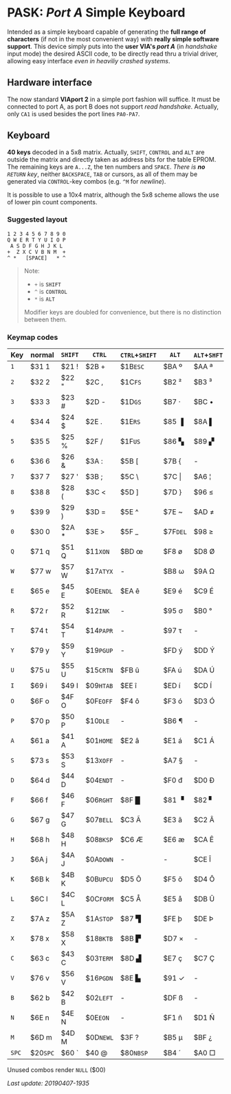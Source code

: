 # PASK: _Port A_ Simple Keyboard

Intended as a simple keyboard capable of generating the **full range of characters**
(if not in the most convenient way) with **really simple software support**. This
device simply puts into the **user VIA's _port A_** (in _handshake_ input mode) the
desired ASCII code, to be directly read thru a trivial driver, allowing easy
interface _even in heaviliy crashed systems_.

## Hardware interface

The now standard **VIAport 2** in a simple port fashion will suffice. It must be
connected to port A, as port B does not support _read handshake_. Actually, only `CA1`
is used besides the port lines `PA0-PA7`.

## Keyboard

**40 keys** decoded in a 5x8 matrix. Actually, `SHIFT`, `CONTROL` and `ALT` are
outside the matrix and directly taken as address bits for the table EPROM. The
remaining keys are `A...Z`, the ten numbers and `SPACE`. _There is **no** `RETURN`
key_, neither `BACKSPACE`, `TAB` or cursors, as all of them may be generated via
`CONTROL`-key combos (e.g. `^M` for _newline_).

It is possible to use a 10x4 matrix, although the 5x8 scheme allows the use of
lower pin count components.

### Suggested layout
```
1 2 3 4 5 6 7 8 9 0
Q W E R T Y U I O P
 A S D F G H J K L
+  Z X C V B N M  +
^ *   [SPACE]   * ^ 
```

> Note:
> - `+` is **`SHIFT`**
> - `^` is **`CONTROL`**
> - `*` is **`ALT`**
>
> Modifier keys are doubled for convenience, but there is no distinction between them.

### Keymap codes

Key|normal|`SHIFT`|`CTRL`|`CTRL`+`SHIFT`|` ALT `|`ALT`+`SHFT`|`ALT`+`CTL`|`ALT`+`CTL`+`SHFT`
---|------|-------|------|--------------|-------|------------|-----------|----------------
`1`|$31 1|$21 !|$2B +    |$1B`ESC`   |$BA &#186; |$AA &#170; |$A1 ¡      |$B1 &#177;
`2`|$32 2|$22 "|$2C ,    |$1C`FS`    |$B2 &#178; |$B3 &#179; |$A2 &#162; |   -
`3`|$33 3|$23 #|$2D -    |$1D`GS`    |$B7 &#183; |$BC &#8226;|$A3 £      |$F7 ÷
`4`|$34 4|$24 $|$2E .    |$1E`RS`    |$85 &#9616;|$8A &#9612;|$A4 €      |$83 &#9600;
`5`|$35 5|$25 %|$2F /    |$1F`US`    |$86 &#9626;|$89 &#9630;|$A5 ¥      |$8C &#9604;
`6`|$36 6|$26 &|$3A :    |$5B [      |$7B {      |   -       |   -       |$AC &#172;
`7`|$37 7|$27 '|$3B ;    |$5C \\     |$7C \|     |$A6 &#166; |   -       |   -
`8`|$38 8|$28 (|$3C <    |$5D ]      |$7D }      |$96 &#8804;|$9C &#8734;|$AB &#171;
`9`|$39 9|$29 )|$3D =    |$5E ^      |$7E ~      |$AD &#8800;|$9D &#8776;|   -
`0`|$30 0|$2A *|$3E >    |$5F _      |$7F`DEL`   |$98 &#8805;|$AF &#175; |$BB &#187;
`Q`|$71 q|$51 Q|$11`XON` |$BD œ      |$F8 ø      |$D8 Ø      |$F5 õ      |$D5 Õ
`W`|$77 w|$57 W|$17`ATYX`|   -       |$B8 &#969; |$9A &#937; |   -       |   -
`E`|$65 e|$45 E|$0E`ENDL`|$EA ê      |$E9 é      |$C9 É      |$EB ë      |$CB Ë
`R`|$72 r|$52 R|$12`INK` |   -       |$95 &#963; |$B0 °      |$AE &#174; |$92 &#915;
`T`|$74 t|$54 T|$14`PAPR`|   -       |$97 &#964; |   -       |   -       |   -
`Y`|$79 y|$59 Y|$19`PGUP`|   -       |$FD ý      |$DD Ý      |$FF &#255; |$A8 &#168;
`U`|$75 u|$55 U|$15`CRTN`|$FB û      |$FA ú      |$DA Ú      |$FC ü      |$DC Ü
`I`|$69 i|$49 I|$09`HTAB`|$EE î      |$ED í      |$CD Í      |$EF ï      |$CF Ï
`O`|$6F o|$4F O|$0F`EOFF`|$F4 ô      |$F3 ó      |$D3 Ó      |$F6 ö      |$D6 Ö
`P`|$70 p|$50 P|$10`DLE` |   -       |$B6 &#182; |   -       |   -       |   -
`A`|$61 a|$41 A|$01`HOME`|$E2 â      |$E1 á      |$C1 Á      |$E4 ä      |$C4 Ä
`S`|$73 s|$53 S|$13`XOFF`|   -       |$A7 §      |   -       |   -       |   -
`D`|$64 d|$44 D|$04`ENDT`|   -       |$F0 đ      |$D0 Đ      |$9B &#948; |$B9 &#916;
`F`|$66 f|$46 F|$06`RGHT`|$8F &#9608;|$81 &#9629;|$82 &#9624;|$84 &#9623;|$88 &#9622;
`G`|$67 g|$47 G|$07`BELL`|$C3 Ã      |$E3 ã      |$C2 Â      |$E1 à      |$E2 À
`H`|$68 h|$48 H|$08`BKSP`|$C6 Æ      |$E6 æ      |$CA Ê      |$E8 è      |$EA È
`J`|$6A j|$4A J|$0A`DOWN`|   -       |   -       |$CE Î      |$ED ì      |$EE Ì
`K`|$6B k|$4B K|$0B`UPCU`|$D5 Õ      |$F5 õ      |$D4 Ô      |$F2 ò      |$F4 Ò
`L`|$6C l|$4C L|$0C`FORM`|$C5 Å      |$E5 å      |$DB Û      |$F9 ù      |$FB Ù
`Z`|$7A z|$5A Z|$1A`STOP`|$87 &#9628;|$FE þ      |$DE Þ      |   -       |   -
`X`|$78 x|$58 X|$18`BKTB`|$8B &#9627;|$D7 ×      |   -       |$90 &#945; |   -
`C`|$63 c|$43 C|$03`TERM`|$8D &#9631;|$E7 ç      |$C7 Ç      |$A9 &#169; |$9F &#8745;
`V`|$76 v|$56 V|$16`PGDN`|$8E &#9625;|$91 &#10003;|   -      |   -       |   -
`B`|$62 b|$42 B|$02`LEFT`|   -       |$DF ß      |   -       |   -       |$99 &#1012;
`N`|$6E n|$4E N|$0E`EON `|   -       |$F1 ñ      |$D1 Ñ      |$BE &#331; |$93 &#960;
`M`|$6D m|$4D M|$0D`NEWL`|$3F ?      |$B5 &#181; |$BF ¿      |$9E &#8712;|$94 &#931;
`SPC`|$20`SPC`|$60 &#96;|$40 @|$80`NBSP`|$B4 &#180;|$A0 &#9633;|   -      |   -

Unused combos render `NULL` ($00)

_Last update: 20190407-1935_
